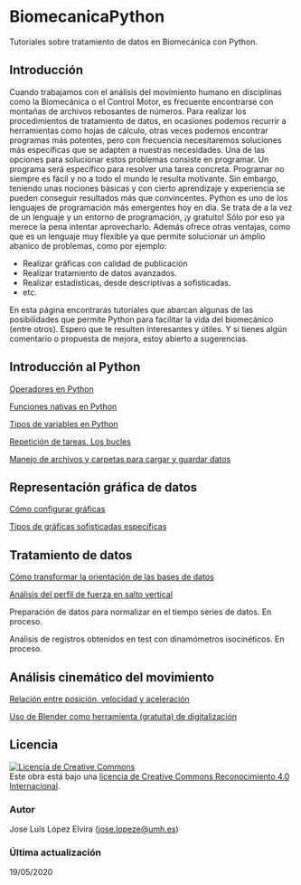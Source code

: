 # BiomecanicaPython
Tutoriales sobre tratamiento de datos en Biomecánica con Python.

## Introducción
Cuando trabajamos con el análisis del movimiento humano en disciplinas como la Biomecánica o el Control Motor, es frecuente encontrarse con montañas de archivos rebosantes de números. Para realizar los procedimientos de tratamiento de datos, en ocasiones podemos recurrir a herramientas como hojas de cálculo, otras veces podemos encontrar programas más potentes, pero con frecuencia necesitaremos soluciones más específicas que se adapten a nuestras necesidades.
Una de las opciones para solucionar estos problemas consiste en programar. Un programa será específico para resolver una tarea concreta. Programar no siempre es fácil y no a todo el mundo le resulta motivante. Sin embargo, teniendo unas nociones básicas y con cierto aprendizaje y experiencia se pueden conseguir resultados más que convincentes.
Python es uno de los lenguajes de programación más emergentes hoy en día. Se trata de a la vez de un lenguaje y un entorno de programación, ¡y gratuito! Sólo por eso ya merece la pena intentar aprovecharlo. Además ofrece otras ventajas, como que es un lenguaje muy flexible ya que permite solucionar un ámplio abanico de problemas, como por ejemplo:
  - Realizar gráficas con calidad de publicación
  - Realizar tratamiento de datos avanzados.
  - Realizar estadísticas, desde descriptivas a sofisticadas.
  - etc.

En esta página encontrarás tutoriales que abarcan algunas de las posibilidades que permite Python para facilitar la vida del biomecánico (entre otros). Espero que te resulten interesantes y útiles.
Y si tienes algún comentario o propuesta de mejora, estoy abierto a sugerencias.

## Introducción al Python
[Operadores en Python](https://github.com/joselvira/BiomecanicaPython/blob/master/Notebooks/Operadores.ipynb)

[Funciones nativas en Python](https://github.com/joselvira/BiomecanicaPython/blob/master/Notebooks/Funciones_nativas.ipynb)

[Tipos de variables en Python](https://github.com/joselvira/BiomecanicaPython/blob/master/Notebooks/Tipos_de_variables_en_Python.ipynb)

[Repetición de tareas. Los bucles](https://github.com/joselvira/BiomecanicaPython/blob/master/Notebooks/RepeticionTareas_Bucles.ipynb)

[Manejo de archivos y carpetas para cargar y guardar datos](https://github.com/joselvira/BiomecanicaPython/blob/master/Notebooks/ManejoArchivosCarpetas.ipynb)

## Representación gráfica de datos
[Cómo configurar gráficas](https://github.com/joselvira/BiomecanicaPython/blob/master/Notebooks/Como_configurar_graficas.ipynb)

[Tipos de gráficas sofisticadas específicas](https://github.com/joselvira/BiomecanicaPython/blob/master/Notebooks/GraficasSofisticadasEspecificas.ipynb)

## Tratamiento de datos
[Cómo transformar la orientación de las bases de datos](https://github.com/joselvira/BiomecanicaPython/blob/master/Notebooks/Transformar_Bases_de_Datos.ipynb)

[Análisis del perfil de fuerza en salto vertical](https://github.com/joselvira/BiomecanicaPython/blob/master/Notebooks/Analisis_salto_vertical_Fuerzas.ipynb)

Preparación de datos para normalizar en el tiempo series de datos. En proceso.

Análisis de registros obtenidos en test con dinamómetros isocinéticos. En proceso.



## Análisis cinemático del movimiento
[Relación entre posición, velocidad y aceleración](https://github.com/joselvira/BiomecanicaPython/blob/master/Notebooks/Relacion_Desplazamiento_Velocidad_Aceleracion.ipynb)

[Uso de Blender como herramienta (gratuita) de digitalización](https://github.com/joselvira/BiomecanicaPython/blob/master/Notebooks/Digitalizar_con_Blender_y_Python.ipynb)




## Licencia
<a rel="license" href="http://creativecommons.org/licenses/by/4.0/"><img alt="Licencia de Creative Commons" style="border-width:0" src="https://i.creativecommons.org/l/by/4.0/88x31.png" /></a><br />Este obra está bajo una <a rel="license" href="http://creativecommons.org/licenses/by/4.0/">licencia de Creative Commons Reconocimiento 4.0 Internacional</a>.

### Autor
Jose Luis López Elvira (jose.lopeze@umh.es)

### Última actualización
19/05/2020
